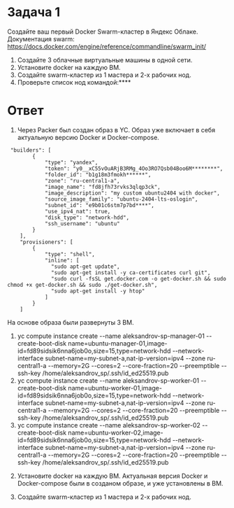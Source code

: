 # Задача 1
Создайте ваш первый Docker Swarm-кластер в Яндекс Облаке. Документация swarm: https://docs.docker.com/engine/reference/commandline/swarm_init/
1. Создайте 3 облачные виртуальные машины в одной сети.
2. Установите docker на каждую ВМ.
3. Создайте swarm-кластер из 1 мастера и 2-х рабочих нод.
4. Проверьте список нод командой:****

# Ответ
1. Через Packer был создан образ в YC. Образ уже включает в себя актуальную версию Docker и Docker-compose.

```
 "builders": [
        {
            "type": "yandex",
            "token": "y0__xC55vOuARjB3RMg_4Oo3RO7Qsb04Boo6M********",
            "folder_id": "b1g18m3fmokh******",
            "zone": "ru-central1-a",
            "image_name": "fd8jfh73rvks3qlqp3ck",
            "image_description": "my custom ubuntu2404 with docker",
            "source_image_family": "ubuntu-2404-lts-oslogin",
            "subnet_id": "e9b01c6stm7p7bd****",
            "use_ipv4_nat": true,
            "disk_type": "network-hdd",
            "ssh_username": "ubuntu"
        }
    ],
    "provisioners": [
        {
            "type": "shell",
            "inline": [
              "sudo apt-get update",
              "sudo apt-get install -y ca-certificates curl git",
              "sudo curl -fsSL get.docker.com -o get-docker.sh && sudo chmod +x get-docker.sh && sudo ./get-docker.sh",
              "sudo apt-get install -y htop"
            ]
        }
    ]
```
На основе образа были развернуты 3 ВМ.
1) yc compute instance create --name aleksandrov-sp-manager-01 --create-boot-disk name=ubuntu-manager-01,image-id=fd89sidsik6nna6job0o,size=15,type=network-hdd --network-interface subnet-name=my-subnet-a,nat-ip-version=ipv4 --zone ru-central1-a --memory=2G --cores=2 --core-fraction=20 --preemptible --ssh-key /home/aleksandrov_sp/.ssh/id_ed25519.pub
2) yc compute instance create --name aleksandrov-sp-worker-01 --create-boot-disk name=ubuntu-worker-01,image-id=fd89sidsik6nna6job0o,size=15,type=network-hdd --network-interface subnet-name=my-subnet-a,nat-ip-version=ipv4 --zone ru-central1-a --memory=2G --cores=2 --core-fraction=20 --preemptible --ssh-key /home/aleksandrov_sp/.ssh/id_ed25519.pub
3) yc compute instance create --name aleksandrov-sp-worker-02 --create-boot-disk name=ubuntu-worker-02,image-id=fd89sidsik6nna6job0o,size=15,type=network-hdd --network-interface subnet-name=my-subnet-a,nat-ip-version=ipv4 --zone ru-central1-a --memory=2G --cores=2 --core-fraction=20 --preemptible --ssh-key /home/aleksandrov_sp/.ssh/id_ed25519.pub

2. Установите docker на каждую ВМ. 
Актуальная версия Docker и Docker-compose были в созданом образе, и уже установлены в ВМ.

3. Создайте swarm-кластер из 1 мастера и 2-х рабочих нод.



